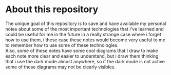 # About this repository

The unique goal of this repository is to save and have available my personal notes about some of the most important technologies that I've learned and could be useful for me in the future in a really strange case where i forget how to use them, i these case these notes would become very useful to me to remember how to use some of these technologies.\
Also, some of these notes have some cool diagrams that I draw to make each note more clear and easier to understand, but i draw them thinking that i use the dark mode almost anywhere, so if the dark mode is not active some of these diagrams may not be clearly visibles.
